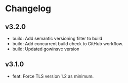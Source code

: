 # Changelog

## v3.2.0

* build: Add semantic versioning filter to build
* build: Add concurrent build check to GitHub workflow.
* build: Updated gowinsvc version

## v3.1.0

* feat: Force TLS version 1.2 as minimum.
